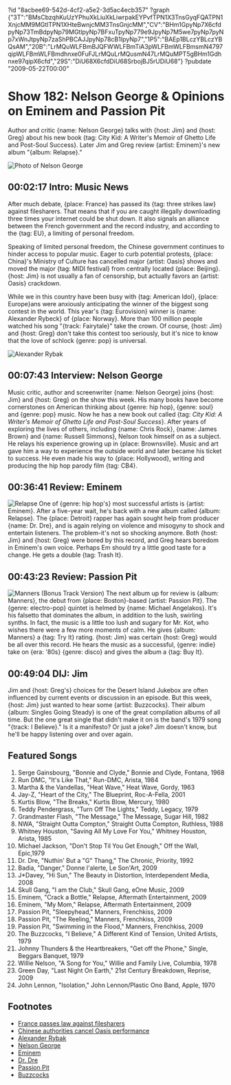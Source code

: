 ?id "8acbee69-542d-4cf2-a5e2-3d5ac4ecb357"
?graph {"3T":"BMsCbzqhKuUzYPhuXkLiuXkLiwrpakEYPvfTPN1X3TnsGyqFQATPN1XnjcMM9MGtlTPN1XHteBwnjcMM3TnsGnjcMM","CV":"BHm1GpyNp7X6cfdpyNp73TmBdpyNp79MGtlpyNp7BFxuTpyNp779e9JpyNp7M5we7pyNp7pyNp7xWnJtpyNp7zaShPBCAJJpyNp78cB1IpyNp7","1P5":"BAEp1BLczYBLczYBQsAM","20B":"LrMQuWLFBmBJQFWWLFBmTiA3pWLFBmWLFBmsmN4797qipWLFBmWLFBmdhnxe0FuFJLrMQuLrMQusmN47LrMQuMPT5gBHm1Gdhnxe97qipX6cfd","29S":"DiU68X6cfdDiU68SrbojBJ5rUDiU68"}
?pubdate "2009-05-22T00:00"
# Show 182: Nelson George & Opinions on Eminem and Passion Pit
Author and critic {name: Nelson George} talks with {host: Jim} and {host: Greg} about his new book {tag: City Kid: A Writer's Memoir of Ghetto Life and Post-Soul Success}. Later Jim and Greg review {artist: Eminem}'s new album "{album: Relapse}."

![Photo of Nelson George](https://static.soundopinions.org/images/2009/newnelsongeorge.jpg)

## 00:02:17 Intro: Music News
After much debate, {place: France} has passed its {tag: three strikes law} against filesharers. That means that if you are caught illegally downloading three times your internet could be shut down. It also signals an alliance between the French government and the record industry, and according to the {tag: EU}, a limiting of personal freedom. 

Speaking of limited personal freedom, the Chinese government continues to hinder access to popular music. Eager to curb potential protests, {place: China}'s Ministry of Culture has cancelled major {artist: Oasis} shows and moved the major {tag: MIDI festival} from centrally located {place: Beijing}. {host: Jim} is not usually a fan of censorship, but actually favors an {artist: Oasis} crackdown.

While we in this country have been busy with {tag: American Idol}, {place: Europe}ans were anxiously anticipating the winner of the biggest song contest in the world. This year's {tag: Eurovision} winner is {name: Alexander Rybeck} of {place: Norway}. More than 100 million people watched his song "{track: Fairytale}" take the crown. Of course, {host: Jim} and {host: Greg} don't take this contest too seriously, but it's nice to know that the love of schlock {genre: pop} is universal.

![Alexander Rybak](https://static.soundopinions.org/assets/182/3T0.jpg)
## 00:07:43 Interview: Nelson George
Music critic, author and screenwriter {name: Nelson George} joins {host: Jim} and {host: Greg} on the show this week. His many books have become cornerstones on American thinking about {genre: hip hop}, {genre: soul} and {genre: pop} music. Now he has a new book out called {tag: *City Kid: A Writer's Memoir of Ghetto Life and Post-Soul Success*}. After years of exploring the lives of others, including {name: Chris Rock}, {name: James Brown} and {name: Russell Simmons}, Nelson took himself on as a subject. He relays his experience growing up in {place: Brownsville}. Music and art gave him a way to experience the outside world and later became his ticket to success. He even made his way to {place: Hollywood}, writing and producing the hip hop parody film {tag: CB4}.

## 00:36:41 Review: Eminem
![Relapse](https://static.soundopinions.org/assets/182/1P50.jpg)
One of {genre: hip hop's} most successful artists is {artist: Eminem}. After a five-year wait, he's back with a new album called {album: Relapse}. The {place: Detroit} rapper has again sought help from producer {name: Dr. Dre}, and is again relying on violence and misogyny to shock and entertain listeners. The problem-it's not so shocking anymore. Both {host: Jim} and {host: Greg} were bored by this record, and Greg hears boredom in Eminem's own voice. Perhaps Em should try a little good taste for a change. He gets a double {tag: Trash It}.

## 00:43:23 Review: Passion Pit
![Manners (Bonus Track Version)](https://static.soundopinions.org/assets/182/20B0.jpg)
The next album up for review is {album: Manners}, the debut from {place: Boston}-based {artist: Passion Pit}. The {genre: electro-pop} quintet is helmed by {name: Michael Angelakos}. It's his falsetto that dominates the album, in addition to the lush, swirling synths. In fact, the music is a little too lush and sugary for Mr. Kot, who wishes there were a few more moments of calm. He gives {album: Manners} a {tag: Try It} rating. {host: Jim} was certain {host: Greg} would be all over this record. He hears the music as a successful, {genre: indie} take on {era: '80s} {genre: disco} and gives the album a {tag: Buy It}.

## 00:49:04 DIJ: Jim
Jim and {host: Greg's} choices for the Desert Island Jukebox are often influenced by current events or discussion in an episode. But this week, {host: Jim} just wanted to hear some {artist: Buzzcocks}. Their album {album: Singles Going Steady} is one of the great compilation albums of all time. But the one great single that didn't make it on is the band's 1979 song "{track: I Believe}." Is it a manifesto? Or just a joke? Jim doesn't know, but he'll be happy listening over and over again.

## Featured Songs
1. Serge Gainsbourg, "Bonnie and Clyde," Bonnie and Clyde, Fontana, 1968
2. Run DMC, "It's Like That," Run-DMC, Arista, 1984
3. Martha & the Vandellas, "Heat Wave," Heat Wave, Gordy, 1963
4. Jay-Z, "Heart of the City," The Blueprint, Roc-A-Fella, 2001
5. Kurtis Blow, "The Breaks," Kurtis Blow, Mercury, 1980
6. Teddy Pendergrass, "Turn Off The Lights," Teddy, Legacy, 1979
7. Grandmaster Flash, "The Message," The Message, Sugar Hill, 1982
8. NWA, "Straight Outta Compton," Straight Outta Compton, Ruthless, 1988
9. Whitney Houston, "Saving All My Love For You," Whitney Houston, Arista, 1985
10. Michael Jackson, "Don't Stop Til You Get Enough," Off the Wall, Epic,1979
11. Dr. Dre, "Nuthin' But a "G" Thang," The Chronic, Priority, 1992
12. Badia, "Danger," Donne l'alerte, Le Son'Art, 2009
13. J*Davey, "Hi Sun," The Beauty in Distortion, Interdependent Media, 2008
14. Skull Gang, "I am the Club," Skull Gang, eOne Music, 2009
15. Eminem, "Crack a Bottle," Relapse, Aftermath Entertainment, 2009
16. Eminem, "My Mom," Relapse, Aftermath Entertainment, 2009
17. Passion Pit, "Sleepyhead," Manners, Frenchkiss, 2009
18. Passion Pit, "The Reeling," Manners, Frenchkiss, 2009
19. Passion Pit, "Swimming in the Flood," Manners, Frenchkiss, 2009
20. The Buzzcocks, "I Believe," A Different Kind of Tension, United Artists, 1979
21. Johnny Thunders & the Heartbreakers, "Get off the Phone," Single, Beggars Banquet, 1979
22. Willie Nelson, "A Song for You," Willie and Family Live, Columbia, 1978
23. Green Day, "Last Night On Earth," 21st Century Breakdown, Reprise, 2009
24. John Lennon, "Isolation," John Lennon/Plastic Ono Band, Apple, 1970

## Footnotes
- [France passes law against filesharers](http://www.theguardian.com/technology/blog/2009/may/13/france-three-strikes)
- [Chinese authorities cancel Oasis performance](http://www.theguardian.com/music/2009/mar/03/oasis-china-banned-concerts-tibet)
- [Alexander Rybak](http://www.alexanderrybak.com/)
- [Nelson George](http://nelsondgeorge.net/?page=home)
- [Eminem](http://www.eminem.com/)
- [Dr. Dre](http://www.drdre.com/)
- [Passion Pit](http://passionpitmusic.com/post/:id)
- [Buzzcocks](http://www.buzzcocks.com/site/index.html)
